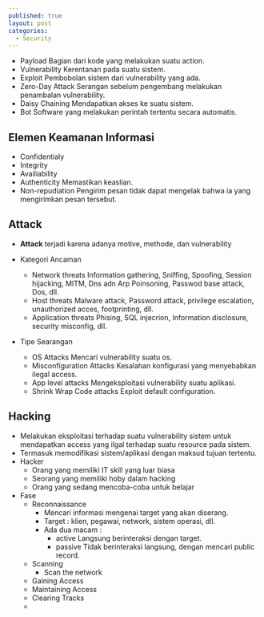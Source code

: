 ```yaml
---
published: true
layout: post
categories:
  - Security
---
```

- Payload
  Bagian dari kode yang melakukan suatu action.
- Vulnerability
  Kerentanan pada suatu sistem.
- Exploit
  Pembobolan sistem dari vulnerability yang ada.
- Zero-Day Attack
  Serangan sebelum pengembang melakukan penambalan vulnerability.
- Daisy Chaining
  Mendapatkan akses ke suatu sistem.
- Bot
  Software yang melakukan perintah tertentu secara automatis.
  
  
## Elemen Keamanan Informasi
- Confidentialy
- Integrity
- Availiability
- Authenticity
  Memastikan keaslian.
- Non-repudiation
  Pengirim pesan tidak dapat mengelak bahwa ia yang mengirimkan pesan tersebut.
  
## Attack
- **Attack** terjadi karena adanya motive, methode, dan vulnerability

- Kategori Ancaman
  - Network threats
    Information gathering, Sniffing, Spoofing, Session hijacking, MITM, Dns adn Arp Poinsoning, Passwod base attack, Dos, dll.
  - Host threats
    Malware attack, Password attack, privilege escalation, unauthorized acces, footprinting, dll.
  - Application threats
    Phising, SQL injecrion, Information disclosure, security misconfig, dll.
  
- Tipe Searangan
  - OS Attacks
    Mencari vulnerability suatu os.
  - Misconfiguration Attacks
    Kesalahan konfigurasi yang menyebabkan ilegal access.
  - App level attacks
    Mengeksploitasi vulnerability suatu aplikasi.
  - Shrink Wrap Code attacks
    Exploit default configuration.
    
## Hacking
- Melakukan eksploitasi terhadap suatu vulnerability sistem untuk mendapatkan access yang ilgal terhadap suatu resource pada sistem.
- Termasuk memodifikasi sistem/aplikasi dengan maksud tujuan tertentu.
- Hacker
  - Orang yang memiliki IT skill yang luar biasa
  - Seorang yang memiliki hoby dalam hacking
  - Orang yang sedang mencoba-coba untuk belajar
- Fase
  - Reconnaissance
    - Mencari informasi mengenai target yang akan diserang.
    - Target : klien, pegawai, network, sistem operasi, dll.
    - Ada dua macam :
      - active
        Langsung berinteraksi dengan target.
      - passive
        Tidak berinteraksi langsung, dengan mencari public record.
  - Scanning
    - Scan the network
  - Gaining Access
  - Maintaining Access
  - Clearing Tracks
  -
